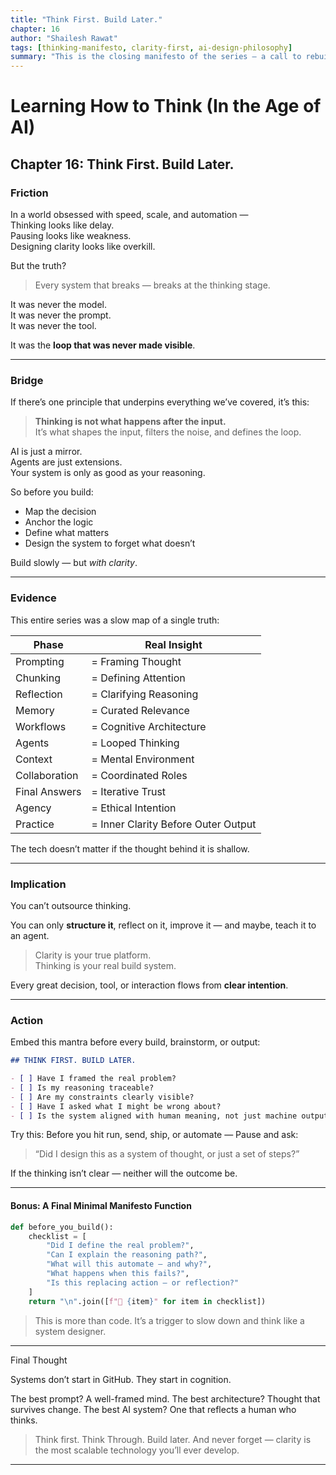 ```yaml
---
title: "Think First. Build Later."
chapter: 16
author: "Shailesh Rawat"
tags: [thinking-manifesto, clarity-first, ai-design-philosophy]
summary: "This is the closing manifesto of the series — a call to rebuild clarity as the core loop of every decision, agent, and system. Before you automate anything, think. Before you ship, reflect. Before you build, design your mind."
---
```


# Learning How to Think (In the Age of AI)

## Chapter 16: Think First. Build Later.

### Friction

In a world obsessed with speed, scale, and automation —  
Thinking looks like delay.  
Pausing looks like weakness.  
Designing clarity looks like overkill.

But the truth?

> Every system that breaks — breaks at the thinking stage.

It was never the model.  
It was never the prompt.  
It was never the tool.

It was the **loop that was never made visible**.

---

### Bridge

If there’s one principle that underpins everything we’ve covered, it’s this:

> **Thinking is not what happens after the input.**  
> It’s what shapes the input, filters the noise, and defines the loop.

AI is just a mirror.  
Agents are just extensions.  
Your system is only as good as your reasoning.

So before you build:
- Map the decision  
- Anchor the logic  
- Define what matters  
- Design the system to forget what doesn’t

Build slowly — but *with clarity*.

---

### Evidence

This entire series was a slow map of a single truth:

| Phase                | Real Insight                               |
|----------------------|---------------------------------------------|
| Prompting            | = Framing Thought                          |
| Chunking             | = Defining Attention                       |
| Reflection           | = Clarifying Reasoning                     |
| Memory               | = Curated Relevance                        |
| Workflows            | = Cognitive Architecture                   |
| Agents               | = Looped Thinking                          |
| Context              | = Mental Environment                       |
| Collaboration        | = Coordinated Roles                        |
| Final Answers        | = Iterative Trust                          |
| Agency               | = Ethical Intention                        |
| Practice             | = Inner Clarity Before Outer Output        |

The tech doesn’t matter if the thought behind it is shallow.

---

### Implication

You can’t outsource thinking.

You can only **structure it**, reflect on it, improve it — and maybe, teach it to an agent.

> Clarity is your true platform.  
> Thinking is your real build system.

Every great decision, tool, or interaction flows from **clear intention**.

---

### Action

Embed this mantra before every build, brainstorm, or output:

```markdown
## THINK FIRST. BUILD LATER.

- [ ] Have I framed the real problem?
- [ ] Is my reasoning traceable?
- [ ] Are my constraints clearly visible?
- [ ] Have I asked what I might be wrong about?
- [ ] Is the system aligned with human meaning, not just machine output?
```

Try this: Before you hit run, send, ship, or automate —
Pause and ask:

> “Did I design this as a system of thought, or just a set of steps?”



If the thinking isn’t clear — neither will the outcome be.


---

#### Bonus: A Final Minimal Manifesto Function

```python
def before_you_build():
    checklist = [
        "Did I define the real problem?",
        "Can I explain the reasoning path?",
        "What will this automate — and why?",
        "What happens when this fails?",
        "Is this replacing action — or reflection?"
    ]
    return "\n".join([f"🧠 {item}" for item in checklist])
```

> This is more than code.
> It’s a trigger to slow down and think like a system designer.


---

Final Thought

Systems don’t start in GitHub.
They start in cognition.

The best prompt? A well-framed mind.
The best architecture? Thought that survives change.
The best AI system? One that reflects a human who thinks.

> Think first. Think Through. Build later.
And never forget — clarity is the most scalable technology you’ll ever develop.




---
